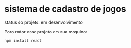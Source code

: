 <h1>sistema de cadastro de jogos</h1>

status do projeto: em desenvolvimento

Para rodar esse projeto em sua maquina:


```
npm install react 
```


